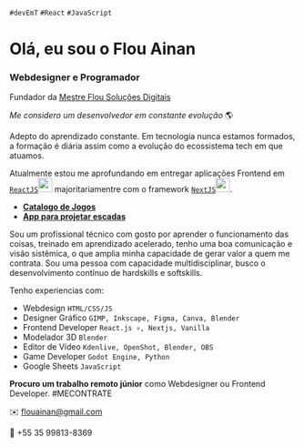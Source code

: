 `#devEmT` `#React` `#JavaScript`
# Olá, eu sou o Flou Ainan # 
### Webdesigner e Programador ###

Fundador da [Mestre Flou Soluções Digitais](https://www.mestreflou.com.br/)


*Me considero um desenvolvedor em constante evolução* 🌎 

Adepto do aprendizado constante. Em tecnologia nunca estamos formados, a formação é diária assim como a evolução do ecossistema tech em que atuamos.

Atualmente estou me aprofundando em entregar aplicações Frontend em [`ReactJS`<img src="https://upload.wikimedia.org/wikipedia/commons/a/a7/React-icon.svg" width="25" height="25" />](https://react.dev/) majoritariamentre com o framework [`NextJS`<img src="https://static-00.iconduck.com/assets.00/next-js-icon-512x512-zuauazrk.png" width="25" height="25" />](https://nextjs.org/).


- **[Catalogo de Jogos](https://github.com/flou-ainan/my-games-catalog#my-games-catalog)**
- **[App para projetar escadas](https://github.com/flou-ainan/app-escadas-codeart#app-para-projetar-escadas)**

Sou um profissional técnico com gosto por aprender o funcionamento das coisas, treinado em aprendizado acelerado, tenho uma boa comunicação e visão sistêmica, o que amplia minha capacidade de gerar valor a quem me contrata. Sou uma pessoa com capacidade multidisciplinar, busco o desenvolvimento contínuo de hardskills e softskills.

Tenho experiencias com:
- Webdesign `HTML/CSS/JS`
- Designer Gráfico `GIMP, Inkscape, Figma, Canva, Blender`
- Frontend Developer `React.js ⚛️, Nextjs, Vanilla`
- Modelador 3D `Blender`
- Editor de Vídeo `Kdenlive, OpenShot, Blender, OBS`
- Game Developer `Godot Engine, Python`
- Google Sheets `JavaScript`

**Procuro um trabalho remoto júnior** como Webdesigner ou Frontend Developer.
#MECONTRATE

✉️ flouainan@gmail.com

💬 +55 35 99813-8369


